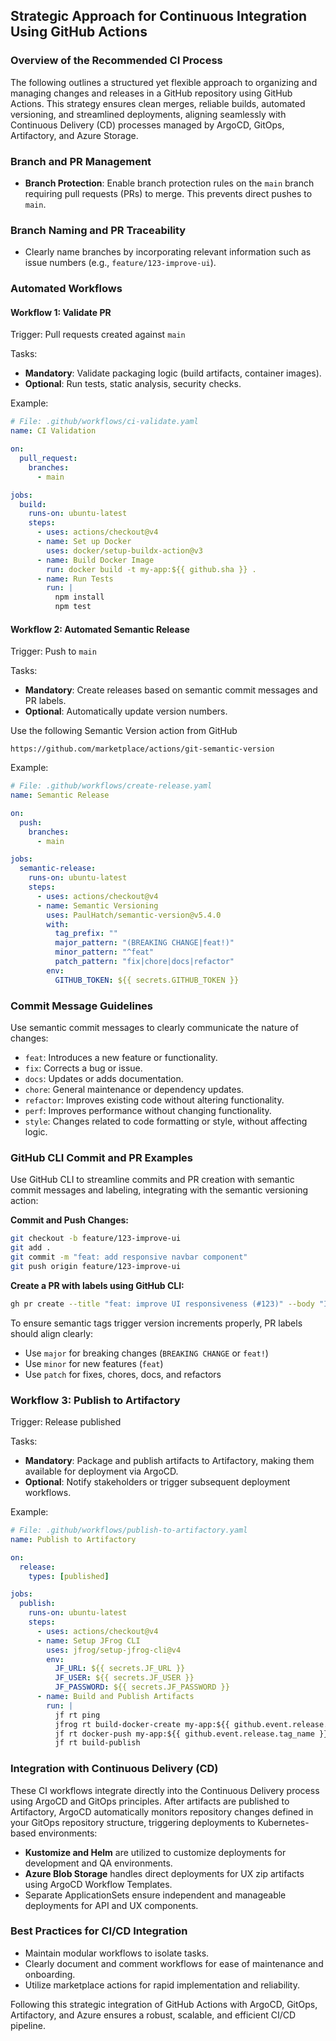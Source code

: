 ## Strategic Approach for Continuous Integration Using GitHub Actions

### Overview of the Recommended CI Process

The following outlines a structured yet flexible approach to organizing and managing changes and releases in a GitHub repository using GitHub Actions. This strategy ensures clean merges, reliable builds, automated versioning, and streamlined deployments, aligning seamlessly with Continuous Delivery (CD) processes managed by ArgoCD, GitOps, Artifactory, and Azure Storage.

### Branch and PR Management

- **Branch Protection**: Enable branch protection rules on the `main` branch requiring pull requests (PRs) to merge. This prevents direct pushes to `main`.

### Branch Naming and PR Traceability

- Clearly name branches by incorporating relevant information such as issue numbers (e.g., `feature/123-improve-ui`).

### Automated Workflows

#### Workflow 1: Validate PR

Trigger: Pull requests created against `main`

Tasks:
- **Mandatory**: Validate packaging logic (build artifacts, container images).
- **Optional**: Run tests, static analysis, security checks.

Example:
```yaml
# File: .github/workflows/ci-validate.yaml
name: CI Validation

on:
  pull_request:
    branches:
      - main

jobs:
  build:
    runs-on: ubuntu-latest
    steps:
      - uses: actions/checkout@v4
      - name: Set up Docker
        uses: docker/setup-buildx-action@v3
      - name: Build Docker Image
        run: docker build -t my-app:${{ github.sha }} .
      - name: Run Tests
        run: |
          npm install
          npm test
```

#### Workflow 2: Automated Semantic Release

Trigger: Push to `main`

Tasks:
- **Mandatory**: Create releases based on semantic commit messages and PR labels.
- **Optional**: Automatically update version numbers.

Use the following Semantic Version action from GitHub 

`https://github.com/marketplace/actions/git-semantic-version`

Example:
```yaml
# File: .github/workflows/create-release.yaml
name: Semantic Release

on:
  push:
    branches:
      - main

jobs:
  semantic-release:
    runs-on: ubuntu-latest
    steps:
      - uses: actions/checkout@v4
      - name: Semantic Versioning
        uses: PaulHatch/semantic-version@v5.4.0
        with:
          tag_prefix: ""
          major_pattern: "(BREAKING CHANGE|feat!)"
          minor_pattern: "^feat"
          patch_pattern: "fix|chore|docs|refactor"
        env:
          GITHUB_TOKEN: ${{ secrets.GITHUB_TOKEN }}
```

### Commit Message Guidelines

Use semantic commit messages to clearly communicate the nature of changes:

- `feat`: Introduces a new feature or functionality.
- `fix`: Corrects a bug or issue.
- `docs`: Updates or adds documentation.
- `chore`: General maintenance or dependency updates.
- `refactor`: Improves existing code without altering functionality.
- `perf`: Improves performance without changing functionality.
- `style`: Changes related to code formatting or style, without affecting logic.

### GitHub CLI Commit and PR Examples

Use GitHub CLI to streamline commits and PR creation with semantic commit messages and labeling, integrating with the semantic versioning action:

**Commit and Push Changes:**
```bash
git checkout -b feature/123-improve-ui
git add .
git commit -m "feat: add responsive navbar component"
git push origin feature/123-improve-ui
```

**Create a PR with labels using GitHub CLI:**
```bash
gh pr create --title "feat: improve UI responsiveness (#123)" --body "Implements responsive layout improvements \n\nCloses #123" --label minor,feature
```

To ensure semantic tags trigger version increments properly, PR labels should align clearly:
- Use `major` for breaking changes (`BREAKING CHANGE` or `feat!`)
- Use `minor` for new features (`feat`)
- Use `patch` for fixes, chores, docs, and refactors

### Workflow 3: Publish to Artifactory

Trigger: Release published

Tasks:
- **Mandatory**: Package and publish artifacts to Artifactory, making them available for deployment via ArgoCD.
- **Optional**: Notify stakeholders or trigger subsequent deployment workflows.

Example:
```yaml
# File: .github/workflows/publish-to-artifactory.yaml
name: Publish to Artifactory

on:
  release:
    types: [published]

jobs:
  publish:
    runs-on: ubuntu-latest
    steps:
      - uses: actions/checkout@v4
      - name: Setup JFrog CLI
        uses: jfrog/setup-jfrog-cli@v4
        env:
          JF_URL: ${{ secrets.JF_URL }}
          JF_USER: ${{ secrets.JF_USER }}
          JF_PASSWORD: ${{ secrets.JF_PASSWORD }}
      - name: Build and Publish Artifacts
        run: |
          jf rt ping
          jfrog rt build-docker-create my-app:${{ github.event.release.tag_name }} --build-name=my-app
          jf rt docker-push my-app:${{ github.event.release.tag_name }} docker-local
          jf rt build-publish
```

### Integration with Continuous Delivery (CD)

These CI workflows integrate directly into the Continuous Delivery process using ArgoCD and GitOps principles. After artifacts are published to Artifactory, ArgoCD automatically monitors repository changes defined in your GitOps repository structure, triggering deployments to Kubernetes-based environments:

- **Kustomize and Helm** are utilized to customize deployments for development and QA environments.
- **Azure Blob Storage** handles direct deployments for UX zip artifacts using ArgoCD Workflow Templates.
- Separate ApplicationSets ensure independent and manageable deployments for API and UX components.

### Best Practices for CI/CD Integration

- Maintain modular workflows to isolate tasks.
- Clearly document and comment workflows for ease of maintenance and onboarding.
- Utilize marketplace actions for rapid implementation and reliability.

Following this strategic integration of GitHub Actions with ArgoCD, GitOps, Artifactory, and Azure ensures a robust, scalable, and efficient CI/CD pipeline.

